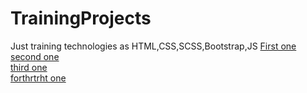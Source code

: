 # TrainingProjects

Just training technologies as HTML,CSS,SCSS,Bootstrap,JS
<a href="https://lernt33.github.io/FE-TrainingProjects/Site1/"> First one </a>
<br>
<a href="https://lernt33.github.io/FE-TrainingProjects/FE_API/1/"> second one </a>
<br>
<a href="https://lernt33.github.io/FE-TrainingProjects/FE_API/2/"> third one </a>
<br>
<a href="https://lernt33.github.io/FE-TrainingProjects/Bootstrap+Regex/"> forthrtrht one </a>
